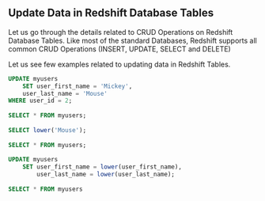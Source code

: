 ## Update Data in Redshift Database Tables

Let us go through the details related to CRUD Operations on Redshift Database Tables. Like most of the standard Databases, Redshift supports all common CRUD Operations (INSERT, UPDATE, SELECT and DELETE)

Let us see few examples related to updating data in Redshift Tables.

```sql
UPDATE myusers
	SET user_first_name = 'Mickey', 
	user_last_name = 'Mouse'
WHERE user_id = 2;
 
SELECT * FROM myusers;
 
SELECT lower('Mouse');
 
SELECT * FROM myusers;
 
UPDATE myusers
	SET user_first_name = lower(user_first_name), 
		user_last_name = lower(user_last_name);
 
SELECT * FROM myusers
```